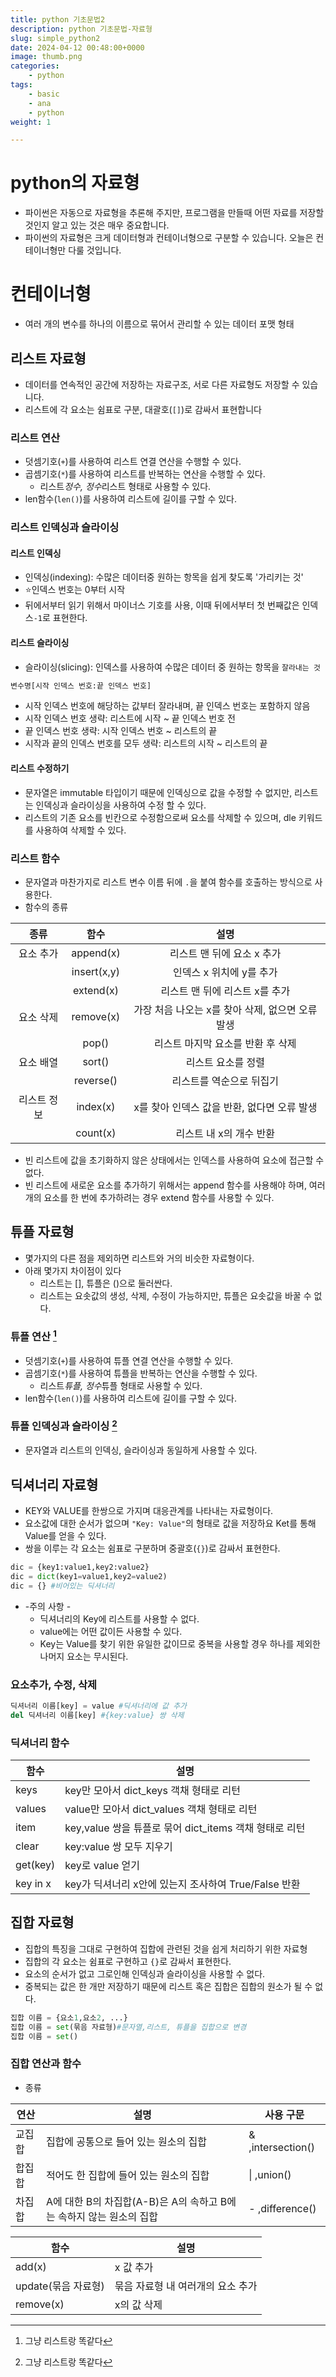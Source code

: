 ```yaml
---
title: python 기초문법2
description: python 기초문법-자료형
slug: simple_python2
date: 2024-04-12 00:48:00+0000
image: thumb.png
categories:
    - python
tags:
    - basic
    - ana
    - python
weight: 1

---
```

# python의 자료형
- 파이썬은 자동으로 자료형을 추론해 주지만, 프로그램을 만들때 어떤 자료를 저장할 것인지 알고 있는 것은 매우 중요합니다.
- 파이썬의 자료형은 크게 데이터형과 컨테이너형으로 구분할 수 있습니다. 오늘은 컨테이너형만 다룰 것입니다.


# 컨테이너형
- 여러 개의 변수를 하나의 이름으로 묶어서 관리할 수 있는 데이터 포맷 형태
## 리스트 자료형
- 데이터를 연속적인 공간에 저장하는 자료구조, 서로 다른 자료형도 저장할 수 있습니다.
- 리스트에 각 요소는 쉼표로 구분, 대괄호(`[]`)로 감싸서 표현합니다
### 리스트 연산
- 덧셈기호(`+`)를 사용하여 리스트 연결 연산을 수행할 수 있다.
- 곱셈기호(`*`)를 사용하여 리스트를 반복하는 연산을 수행할 수 있다.
  - 리스트*정수, 정수*리스트 형태로 사용할 수 있다.
- len함수(`len()`)를 사용하여 리스트에 길이를 구할 수 있다.

### 리스트 인덱싱과 슬라이싱


#### 리스트 인덱싱
- 인덱싱(indexing): 수많은 데이터중 원하는 항목을 쉽게 찾도록 '가리키는 것'
- ⭐인덱스 번호는 0부터 시작
- 뒤에서부터 읽기 위해서 마이너스 기호를 사용, 이때 뒤에서부터 첫 번째값은 인덱스`-1`로 표현한다.


#### 리스트 슬라이싱
- 슬라이싱(slicing): 인덱스를 사용하여 수많은 데이터 중 원하는 항목을 `잘라내는 것`
```py
변수명[시작 인덱스 번호:끝 인덱스 번호]
```
- 시작 인덱스 번호에 해당하는 값부터 잘라내며, 끝 인덱스 번호는 포함하지 않음
- 시작 인덱스 번호 생략: 리스트에 시작 ~ 끝 인덱스 번호 전
- 끝 인덱스 번호 생략: 시작 인덱스 번호 ~ 리스트의 끝
- 시작과 끝의 인덱스 번호를 모두 생략: 리스트의 시작 ~ 리스트의 끝

#### 리스트 수정하기
- 문자열은 immutable 타입이기 때문에 인덱싱으로 값을 수정할 수 없지만, 리스트는 인덱싱과 슬라이싱을 사용하여 수정 할 수 있다.
- 리스트의 기존 요소를 빈칸으로 수정함으로써 요소를 삭제할 수 있으며, dle 키워드를 사용하여 삭제할 수 있다.


### 리스트 함수
- 문자열과 마찬가지로 리스트 변수 이름 뒤에 `.`을 붙여 함수를 호출하는 방식으로 사용한다.
- 함수의 종류

|   종류   |     함수    |                       설명                       |
|:------:|:-----------:|:------------------------------------------------:|
| 요소 추가  |  append(x)  |            리스트 맨 뒤에 요소 x 추가            |
|        | insert(x,y) |             인덱스 x 위치에 y를 추가             |
|        |  extend(x)  |          리스트 맨 뒤에 리스트 x를 추가          |
| 요소 삭제  |  remove(x)  | 가장 처음 나오는 x를 찾아 삭제, 없으면 오류 발생 |
|        |    pop()    |         리스트 마지막 요소를 반환 후 삭제        |
| 요소 배열  |    sort()   |                리스트 요소를 정렬                |
|        |  reverse()  |             리스트를 역순으로 뒤집기             |
| 리스트 정보 |   index(x)  |    x를 찾아 인덱스 값을 반환, 없다면 오류 발생   |
|        |   count(x)  |              리스트 내 x의 개수 반환             |

- 빈 리스트에 값을 초기화하지 않은 상태에서는 인덱스를 사용하여 요소에 접근할 수 없다.
- 빈 리스트에 새로운 요소를 추가하기 위해서는 append 함수를 사용해야 하며, 여러 개의 요소를 한 번에 추가하려는 경우 extend 함수를 사용할 수 있다.



## 튜플 자료형
- 몇가지의 다른 점을 제외하면 리스트와 거의 비슷한 자료형이다.
- 아래 몇가지 차이점이 있다
  - 리스트는 [], 튜플은 ()으로 둘러싼다.
  - 리스트는 요솟값의 생성, 삭제, 수정이 가능하지만, 튜플은 요솟값을 바꿀 수 없다.


### 튜플 연산 [^1]
- 덧셈기호(`+`)를 사용하여 튜플 연결 연산을 수행할 수 있다.
- 곱셈기호(`*`)를 사용하여 튜플을 반복하는 연산을 수행할 수 있다.
  - 리스트*튜플, 정수*튜플 형태로 사용할 수 있다.
- len함수(`len()`)를 사용하여 리스트에 길이를 구할 수 있다.

### 튜플 인덱싱과 슬라이싱 [^1]
- 문자열과 리스트의 인덱싱, 슬라이싱과 동일하게 사용할 수 있다.


## 딕셔너리 자료형
- KEY와 VALUE를 한쌍으로 가지며 대응관계를 나타내는 자료형이다.
- 요소값에 대한 순서가 없으며 `"Key: Value"`의 형태로 값을 저장하요 Ket를 통해 Value를 얻을 수 있다.
- 쌍을 이루는 각 요소는 쉼표로 구분하며 중괄호(`{}`)로 감싸서 표현한다.
```python
dic = {key1:value1,key2:value2}
dic = dict(key1=value1,key2=value2)
dic = {} #비어있는 딕셔너리
```
- -주의 사항 -
  - 딕셔너리의 Key에 리스트를 사용할 수 없다.
  - value에는 어떤 값이든 사용할 수 있다.
  - Key는 Value를 찾기 위한 유일한 값이므로 중복을 사용할 경우 하나를 제외한 나머지 요소는 무시된다.



### 요소추가, 수정, 삭제

```python
딕셔너리 이름[key] = value #딕셔너리에 값 추가
del 딕셔너리 이름[key] #{key:value} 쌍 삭제
```

### 딕셔너리 함수

| 함수       | 설명                                       |
|----------|------------------------------------------|
| keys     | key만 모아서 dict_keys 객채 형태로 리턴             |
| values   | value만 모아서 dict_values 객채 형태로 리턴         |
| item     | key,value 쌍을 튜플로 묶어 dict_items 객채 형태로 리턴 |
| clear    | key:value 쌍 모두 지우기                       |
| get(key) | key로 value 얻기                            |
| key in x | key가 딕셔너리 x안에 있는지 조사하여 True/False 반환     |


[^1]:그냥 리스트랑 똑같다



## 집합 자료형
- 집합의 특징을 그대로 구현하여 집합에 관련된 것을 쉽게 처리하기 위한 자료형
- 집합의 각 요소는 쉼표로 구현하고 `{}`로 감싸서 표현한다.
- 요소의 순서가 없고 그로인해 인덱싱과 슬라이싱을 사용할 수 없다.
- 중복되는 값은 한 개만 저장하기 때문에 리스트 혹은 집합은 집합의 원소가 될 수 없다.

```python
집합 이름 = {요소1,요소2, ...}
집합 이름 = set(묶음 자료형)#문자열,리스트, 튜플을 집합으로 변경
집합 이름 = set()
```
### 집합 연산과 함수
- 종류

| 연산  | 설명                                          | 사용 구문             |
|-----|---------------------------------------------|-------------------|
| 교집합 | 집합에 공통으로 들어 있는 원소의 집합                       | & ,intersection() |
| 합집합 | 적어도 한 집합에 들어 있는 원소의 집합                      | \| ,union()       |
| 차집합 | A에 대한 B의 차집합(A-B)은 A의 속하고 B에는 속하지 않는 원소의 집합 | - ,difference()   |


| 함수             | 설명                  |
|----------------|---------------------|
| add(x)         | x 값 추가              |
| update(묶음 자료형) | 묶음 자료형 내 여러개의 요소 추가 |
| remove(x)      | x의 값 삭제             |
